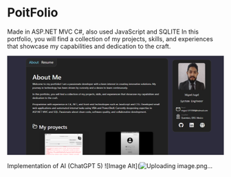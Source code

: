 # PoitFolio
Made in ASP.NET MVC C#, also used JavaScript and SQLITE
In this portfolio, you will find a collection of my projects, skills, and experiences that showcase my capabilities and dedication to the craft.

![Image Alt](https://github.com/FierSet/PortFolio/blob/052db308b4a8a6ebc781e818261f33e5fbe8a175/image.png)

Implementation of AI (ChatGPT 5)
![Image Alt](![Uploading image.png…](https://i.postimg.cc/QxqK5q9k/image.png)
